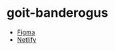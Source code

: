 # goit-banderogus
- [Figma](https://www.figma.com/file/3qMn8mV6i8p8SMq1rJwMVQ/Design?node-id=0%3A1)
- [Netlify](https://banderogus-dz5.netlify.app)
